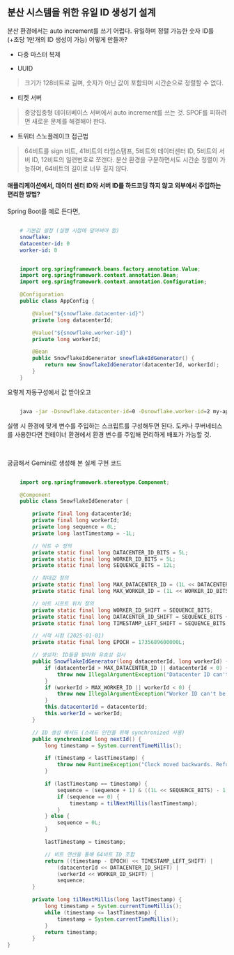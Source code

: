 ## 분산 시스템을 위한 유일 ID 생성기 설계

분산 환경에서는 auto increment를 쓰기 어렵다. 유일하며 정렬 가능한 숫자 ID를 (+초당 1만개의 ID 생성이 가능) 어떻게 만들까?

- 다중 마스터 복제

- UUID

> 크기가 128비트로 길며, 숫자가 아닌 값이 포함되며 시간순으로 정렬할 수 없다.

- 티켓 서버

> 중앙집중형 데이터베이스 서버에서 auto increment를 쓰는 것. SPOF를 피하려면 새로운 문제를 해결해야 한다.

- 트위터 스노플레이크 접근법

> 64비트를 sign 비트, 41비트의 타임스탬프, 5비트의 데이터센터 ID, 5비트의 서버 ID, 12비트의 일련번호로 쪼갠다. 분산 환경을 구분하면서도 시간순 정렬이 가능하며, 64비트의 길이로 너무 길지 않다.

#### 애플리케이션에서, 데이터 센터 ID와 서버 ID를 하드코딩 하지 않고 외부에서 주입하는 편리한 방법?

Spring Boot를 예로 든다면,

```yml

    # 기본값 설정 (실행 시점에 덮어써야 함)
    snowflake:
    datacenter-id: 0
    worker-id: 0

```

```java

    import org.springframework.beans.factory.annotation.Value;
    import org.springframework.context.annotation.Bean;
    import org.springframework.context.annotation.Configuration;

    @Configuration
    public class AppConfig {

        @Value("${snowflake.datacenter-id}")
        private long datacenterId;

        @Value("${snowflake.worker-id}")
        private long workerId;

        @Bean
        public SnowflakeIdGenerator snowflakeIdGenerator() {
            return new SnowflakeIdGenerator(datacenterId, workerId);
        }
    }

```

요렇게 자동구성에서 값 받아오고

```bash

    java -jar -Dsnowflake.datacenter-id=0 -Dsnowflake.worker-id=2 my-application.jar

```

실행 시 환경에 맞게 변수를 주입하는 스크립트를 구성해두면 된다. 도커나 쿠버네티스를 사용한다면 컨테이너 환경에서 환경 변수를 주입해 편리하게 배포가 가능할 것.

<br>

궁금해서 Gemini로 생성해 본 실제 구현 코드

```java

    import org.springframework.stereotype.Component;

    @Component
    public class SnowflakeIdGenerator {

        private final long datacenterId;
        private final long workerId;
        private long sequence = 0L;
        private long lastTimestamp = -1L;

        // 비트 수 정의
        private static final long DATACENTER_ID_BITS = 5L;
        private static final long WORKER_ID_BITS = 5L;
        private static final long SEQUENCE_BITS = 12L;

        // 최대값 정의
        private static final long MAX_DATACENTER_ID = (1L << DATACENTER_ID_BITS) - 1;
        private static final long MAX_WORKER_ID = (1L << WORKER_ID_BITS) - 1;

        // 비트 시프트 위치 정의
        private static final long WORKER_ID_SHIFT = SEQUENCE_BITS;
        private static final long DATACENTER_ID_SHIFT = SEQUENCE_BITS + WORKER_ID_BITS;
        private static final long TIMESTAMP_LEFT_SHIFT = SEQUENCE_BITS + WORKER_ID_BITS + DATACENTER_ID_BITS;

        // 시작 시점 (2025-01-01)
        private static final long EPOCH = 1735689600000L;

        // 생성자: ID들을 받아와 유효성 검사
        public SnowflakeIdGenerator(long datacenterId, long workerId) {
            if (datacenterId > MAX_DATACENTER_ID || datacenterId < 0) {
                throw new IllegalArgumentException("Datacenter ID can't be greater than " + MAX_DATACENTER_ID + " or less than 0");
            }
            if (workerId > MAX_WORKER_ID || workerId < 0) {
                throw new IllegalArgumentException("Worker ID can't be greater than " + MAX_WORKER_ID + " or less than 0");
            }
            this.datacenterId = datacenterId;
            this.workerId = workerId;
        }

        // ID 생성 메서드 (스레드 안전을 위해 synchronized 사용)
        public synchronized long nextId() {
            long timestamp = System.currentTimeMillis();

            if (timestamp < lastTimestamp) {
                throw new RuntimeException("Clock moved backwards. Refusing to generate id for " + (lastTimestamp - timestamp) + " milliseconds");
            }

            if (lastTimestamp == timestamp) {
                sequence = (sequence + 1) & ((1L << SEQUENCE_BITS) - 1);
                if (sequence == 0) {
                    timestamp = tilNextMillis(lastTimestamp);
                }
            } else {
                sequence = 0L;
            }

            lastTimestamp = timestamp;

            // 비트 연산을 통해 64비트 ID 조합
            return ((timestamp - EPOCH) << TIMESTAMP_LEFT_SHIFT) |
                (datacenterId << DATACENTER_ID_SHIFT) |
                (workerId << WORKER_ID_SHIFT) |
                sequence;
        }

        private long tilNextMillis(long lastTimestamp) {
            long timestamp = System.currentTimeMillis();
            while (timestamp <= lastTimestamp) {
                timestamp = System.currentTimeMillis();
            }
            return timestamp;
        }
}

```